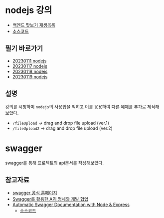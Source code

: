 # nodejs 강의
- [백엔드 맛보기 재생목록](https://youtube.com/playlist?list=PLSK4WsJ8JS4cQ-niGNum4bkK_THHOizTs)
- [소스코드](https://github.com/woorim960/login-lecture)

## 필기 바로가기
- [20230111 nodejs](https://github.com/bbungbbun/study-nodejs3/blob/master/text/20230111%20nodejs.md)
- [20230117 nodejs](https://github.com/bbungbbun/study-nodejs3/blob/master/text/20230117%20nodejs.md)
- [20230118 nodejs](https://github.com/bbungbbun/study-nodejs3/blob/master/text/20230118%20nodejs.md)
- [20230119 nodejs](https://github.com/bbungbbun/study-nodejs3/blob/master/text/20230119%20nodejs.md)

## 설명
강의를 시청하며 `nodejs`의 사용법을 익히고 이를 응용하여 다른 예제를 추가로 제작해보았다.
- `/fileUpload` -> drag and drop file upload (ver.1)
- `/fileUpload2` -> drag and drop file upload (ver.2)

# swagger
swagger를 통해 프로젝트의 api문서를 작성해보았다.

## 참고자료
- [swagger 공식 홈페이지](https://swagger.io/)
- [Swagger를 활용한 API 명세와 개발 협업](https://youtube.com/playlist?list=PLRx0vPvlEmdAezo0wkmUdT6WBCch0_1ie)
- [Automatic Swagger Documentation with Node & Express](https://youtu.be/eiSem0cqaN0)
  - [소스코드](https://github.com/kriscfoster/express-swagger-docs)
